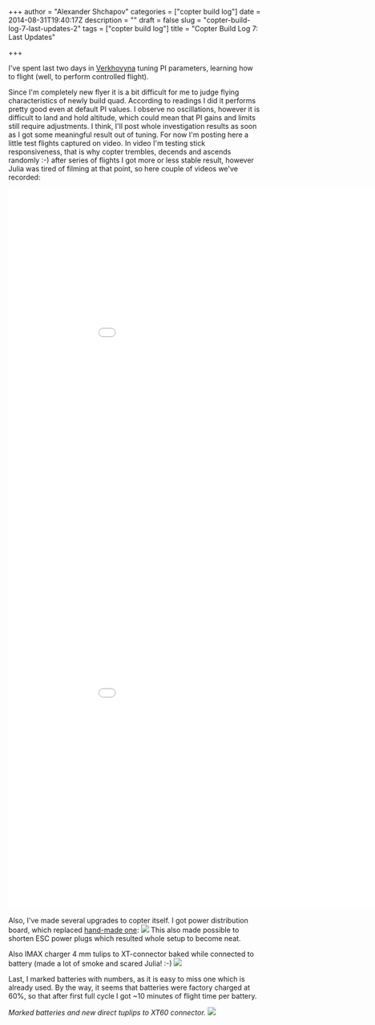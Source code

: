 +++
author = "Alexander Shchapov"
categories = ["copter build log"]
date = 2014-08-31T19:40:17Z
description = ""
draft = false
slug = "copter-build-log-7-last-updates-2"
tags = ["copter build log"]
title = "Copter Build Log 7: Last Updates"

+++

I've spent last two days in [Verkhovyna](http://goo.gl/bhGISJ) tuning PI parameters, learning how to flight (well, to perform controlled flight).

Since I'm completely new flyer it is a bit difficult for me to judge flying characteristics of newly build quad. According to readings I did it performs pretty good even at default PI values. I observe no oscillations, however it is difficult to land and hold altitude, which could mean that PI gains and limits still require adjustments. I think, I'll post whole investigation results as soon as I got some meaningful result out of tuning. For now I'm posting here a little test flights captured on video. In video I'm testing stick responsiveness, that is why copter trembles, decends and ascends randomly :-) after series of flights I got more or less stable result, however Julia was tired of filming at that point, so here couple of videos we've recorded:

<iframe width="960" height="720" src="//www.youtube.com/embed/b0MvE52WOBE?rel=0&amp;vq=hd720" frameborder="0" allowfullscreen></iframe>

<iframe width="960" height="720" src="//www.youtube.com/embed/bP0GgxhhCZM?rel=0&amp;vq=hd720" frameborder="0" allowfullscreen></iframe>

Also, I've made several upgrades to copter itself. I got power distribution board, which replaced [hand-made one](http://darednaxella.name/content/images/2014/Aug/2014-08-19-20-12-58.jpg): ![](/content/images/2014/Aug/2014-08-31-22-13-05.jpg) This also made possible to shorten ESC power plugs which resulted whole setup to become neat.

Also IMAX charger 4 mm tulips to XT-connector baked while connected to battery (made a lot of smoke and scared Julia! :-) ![](/content/images/2014/Aug/2014-08-29-18-32-43.jpg)

Last, I marked batteries with numbers, as it is easy to miss one which is already used. By the way, it seems that batteries were factory charged at 60%, so that after first full cycle I got ~10 minutes of flight time per battery.

_Marked batteries and new direct tuplips to XT60 connector._ ![](/content/images/2014/Aug/2014-08-31-22-22-58.jpg)